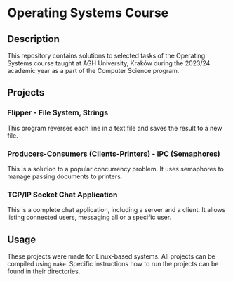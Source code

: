 # Operating Systems Course
## Description
This repository contains solutions to selected tasks of the Operating Systems course
taught at AGH University, Kraków during the 2023/24 academic year as a part 
of the Computer Science program.

## Projects
### Flipper - File System, Strings
This program reverses each line in a text file and saves the result to a new file.

### Producers-Consumers (Clients-Printers) - IPC (Semaphores)
This is a solution to a popular concurrency problem. It uses semaphores to manage 
passing documents to printers.

### TCP/IP Socket Chat Application
This is a complete chat application, including a server and a client. 
It allows listing connected users, messaging all or a specific user.

## Usage
These projects were made for Linux-based systems. 
All projects can be compiled using `make`. Specific instructions how to
run the projects can be found in their directories.
